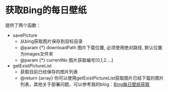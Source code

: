 # 获取Bing的每日壁纸
提供了两个函数：
- savePicture
  * 从bing获取图片保存到目标目录
  * @param {*} downloadPath 图片下载位置, 必须使用绝对路径, 默认位置为images文件夹
  * @param {*} currentNo 图片获取编号[0,1,2....]
- getExistPictureList
  * 获取目前已经保存的图片列表
  * @return {array}
你可以使用getExistPictureList获取图片已经下载的图片列表，其他关于部署问题，可以参考我的blog：[Bing每日壁纸获取](http://blog.kilic.site/2020/05/23/BING%E6%AF%8F%E6%97%A5%E5%A3%81%E7%BA%B8%E8%8E%B7%E5%8F%96/)